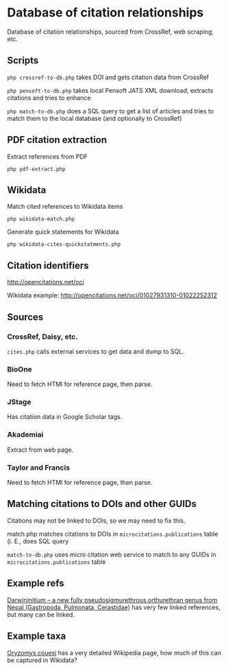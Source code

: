 # Database of citation relationships

Database of citation relationships, sourced from CrossRef, web scraping, etc.


## Scripts

```php crossref-to-db.php``` takes DOI and gets citation data from CrossRef

```php pensoft-to-db.php``` takes local Pensoft JATS XML download, extracts citations and tries to enhance

```php match-to-db.php``` does a SQL query to get a list of articles and tries to match them to the local database (and optionally to CrossRef)


## PDF citation extraction

Extract references from PDF

```
php pdf-extract.php
```

## Wikidata

Match cited references to Wikidata items

```
php wikidata-match.php 
```

Generate quick statements for Wikidata

```
php wikidata-cites-quickstatments.php
```

## Citation identifiers

http://opencitations.net/oci

Wikidata example: http://opencitations.net/oci/01027931310-01022252312

## Sources

### CrossRef, Daisy, etc.

```cites.php``` calls external services to get data and dump to SQL.

### BioOne

Need to fetch HTMl for reference page, then parse.

### JStage

Has citation data in Google Scholar tags.

### Akademiai

Extract from web page.

### Taylor and Francis

Need to fetch HTMl for reference page, then parse.




## Matching citations to DOIs and other GUIDs

Citations may not be linked to DOIs, so we may need to fix this.

match.php matches citations to DOIs in ```microcitations.publications``` table (i. E., does SQL query

```match-to-db.php``` uses micro citation web service to match to any GUIDs in ```microcitations.publications``` table


## Example refs

[Darwininitium – a new fully pseudosigmurethrous orthurethran genus from Nepal (Gastropoda, Pulmonata, Cerastidae)](https://doi.org/10.3897/zookeys.175.2755) has very few linked references, but many can be linked.


## Example taxa

[Oryzomys couesi](https://en.wikipedia.org/wiki/Oryzomys_couesi) has a very detailed Wikipedia page, how much of this can be captured in Wikidata?
